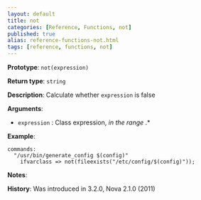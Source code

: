 ```yaml
---
layout: default
title: not
categories: [Reference, Functions, not]
published: true
alias: reference-functions-not.html
tags: [reference, functions, not]
---
```


**Prototype**: `not(expression)`

**Return type**: `string`

**Description**: Calculate whether `expression` is false

**Arguments**:

* `expression` : Class expression, *in the range* .\*

**Example**:

```cf3
commands:
  "/usr/bin/generate_config $(config)"
    ifvarclass => not(fileexists("/etc/config/$(config)"));
```

**Notes**:  
   
**History**: Was introduced in 3.2.0, Nova 2.1.0 (2011)
